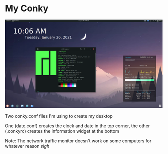 # My Conky

![Screenshot of desktop](https://github.com/ThePotato10/desktop-conky/blob/main/Screenshot.png?raw=true)


Two conky.conf files I'm using to create my desktop

One (date.conf) creates the clock and date in the top corner, the other (.conkyrc) creates the information widget at the bottom

Note: The network traffic monitor doesn't work on some computers for whatever reason *sigh*
